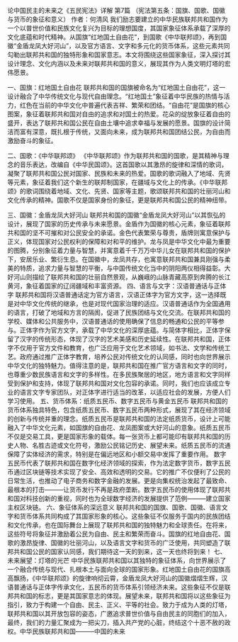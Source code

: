 论中国民主的未来之《五民宪法》详解  第7篇   （宪法第五条：国旗、国歌、国徽与货币的象征和意义）
作者：何清风
    我们励志要建立的中华民族联邦共和国作为一个以普世价值和民族文化复兴为目标的理想国度，其国家象征体系承载了深厚的文化底蕴和时代精神。从国旗“红地国土自由花”，到国歌《中华联邦颂》，再到国徽“金盾龙凤大好河山”，以及官方语言、文字和多元化的货币体系，这些元素共同勾勒出联邦共和国的独特形象和国家意志。本文将围绕这些国家象征，深入探讨其设计理念、文化内涵以及未来对联邦共和国的意义，展现其作为人类文明灯塔的宏伟愿景。

一、国旗：红地国土自由花
    联邦共和国的国旗被命名为“红地国土自由花”，这一设计融合了中华传统文化与现代自由理念。“红地国土”象征着中华民族的热情与活力，红色在当前的中华文化中普遍代表吉祥、繁荣和团结。“自由花”是国旗的核心图案，象征着联邦共和国对自由的追求和对国土的热爱。花朵的绽放象征着自由的盛开，表达了联邦共和国公民在自由土壤中追求幸福与发展的愿景。国旗的设计简洁而富有深意，既扎根于传统，又面向未来，成为联邦共和国团结公民，为自由而激励奋斗的象征。

二、国歌：《中华联邦颂》
    《中华联邦颂》作为联邦共和国的国歌，是其精神与理念的音乐表达，改编自《中华民国颂》。这首国歌以其激昂的旋律和深情的歌词，凝聚了联邦共和国公民对国家、民族和未来的热爱。国歌的歌词融入了地域、先贤等元素，象征着我们这个新生的联邦制国家，在疆域与文化上的传承。《中华联邦颂》的歌词围绕着地域、文化、先贤、国家等主题，歌颂联邦共和国的壮丽河山和文化传承的精神。国歌不仅是国家身份的象征，更是联邦共和国公民的精神纽带。

三、国徽：金盾龙凤大好河山
    联邦共和国的国徽“金盾龙凤大好河山”以其恢弘的设计，展现了国家的历史传承与未来愿景。金盾作为国徽的核心元素，象征着联邦共和国的坚不可摧和对公民安全的承诺。金色代表繁荣与尊贵，盾牌则寓意保护与正义，体现国家对公民权利的保障和对和平的维护。龙与凤是中华文化中最为重要的图腾，分别象征着力量与智慧，并寓意着千千万万中华儿女在联邦共和国的保护下，安居乐业、繁衍生息。在国徽中，龙凤共存，也寓意联邦共和国兼具刚强与柔美的特质，追求力量与智慧的平衡，与中国传统文化当中的阴阳两仪相得益彰。大好河山则描绘了联邦共和国的壮丽自然景观，从巍峨的山脉青藏高原到奔腾的长江黄河，象征着国家的辽阔疆域和丰富资源。
四、语言与文字：汉语普通话与正体字
    联邦共和国将汉语普通话定为官方语言，汉语正体字为官方文字，这一选择既是对中华文化传统的继承，也是对现代国家治理的适应。汉语普通话作为全国通用的语言，打破了地域和方言的隔阂，促进了民族团结与文化交流。在联邦共和国的学校、媒体和公共服务中，汉语普通话的使用确保了信息的畅通和公民的平等参与。正体字作为官方文字，承载了中华文化的深厚底蕴。与简体字相比，正体字保留了汉字的传统形态，体现了汉字的艺术美感和历史延续性。在联邦共和国，正体字不仅用于官方文件和教育，也广泛应用于文化艺术领域，如书法、文学和传统工艺。政府通过推广正体字教育，培养公民对传统文化的认同感，同时也向世界展示中华文化的独特魅力。值得注意的是，联邦共和国在推广官方语言和文字的同时，也尊重少数民族语言和文字的多样性。在多民族聚居的地区，地方语言和文字同样受到保护和支持，体现了联邦共和国对文化包容的承诺。同时，我们也应该成立专业的语言文字专家团队，对正体字进行适当的改革，以适应社会的发展，方便人们学习使用。
五、货币体系：纸质五民币、数字五民币与黄金五民币
    联邦共和国的货币体系独具特色，包含纸质五民币、数字五民币两种形式，展现了其在经济领域的创新与传统并重的理念。纸质五民币是联邦共和国的法定纸质货币，设计上可能融入了中华文化元素，如国旗的自由花、龙凤图案或大好河山的意象。纸质五民币不仅是交易工具，更是国家形象的载体。每一张货币上都可能印有联邦共和国的历史人物、名胜古迹或文化符号，激励公民铭记历史、展望未来。纸质五民币的流通保障了实体经济的需求，特别是在偏远地区和小额交易中发挥了重要作用。
    数字五民币代表了联邦共和国在数字化经济领域的探索，作为法定数字货币，数字五民币通过区块链等技术实现了安全、高效和透明的交易。它的推广不仅便利了公民的日常生活，也推动了电子商务和数字金融的发展。更是向集权统治发起了最致命、最根本的打击———让货币发行不再是政府垄断。数字五民币的使用体现了联邦共和国对科技创新的重视，同时也为全球数字经济的发展提供了范例———建立国家主权区块链。
六、象征体系的深远意义 
    联邦共和国的国旗、国歌、国徽、语言文字和货币体系共同构成了其国家形象的核心。这些象征不仅服务于国内的民族团结和文化传承，也在国际舞台上展现了联邦共和国的独特魅力和全球责任。在将来，这些符号将象征并激励着公民为自由、民主和繁荣而奋斗。国旗的红地自由花、国歌的激昂旋律、国徽的壮丽河山，以及语言文字和货币的广泛使用，共同塑造了联邦共和国公民的国家认同感，我们期待这一天的到来，这一天也终将到来！
七、未来展望：灯塔的光芒
    中华民族联邦共和国以其独特的象征体系，向世界展示了一个融合传统与现代、扎根本土与面向全球的国家形象。红地国土自由花的国旗高高飘扬，《中华联邦颂》的旋律响彻云霄，金盾龙凤大好河山的国徽熠熠生辉，汉语普通话与正体字传承文化，五民币的货币体系引领经济未来。这些象征不仅是联邦共和国的标志，更是其国家意志的体现。展望未来，联邦共和国将以这些象征为指引，致力于构建一个自由、民主、正义、平等的社会。致力于成为人类的灯塔，联邦共和国以其开放包容的姿态，广邀追求普世价值与自由民主的同胞们的加入，最终，我们的力量汇聚成为一把尖刀，插入共产党的心脏，终结这个十恶不赦的政权。中华民族联邦共和国———中国的未来
